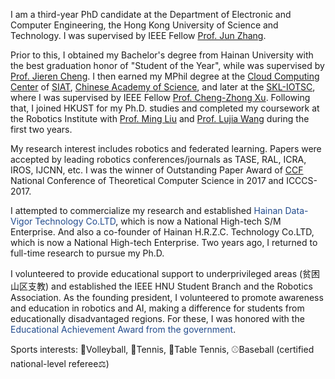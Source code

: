 I am a third-year PhD candidate at the Department of Electronic and Computer Engineering, the Hong Kong University of Science and Technology. I was supervised by IEEE Fellow [Prof. Jun Zhang](https://eejzhang.people.ust.hk/).

Prior to this, I obtained my Bachelor's degree from Hainan University with the best graduation honor of "Student of the Year", while was supervised by [Prof. Jieren Cheng](https://hd.hainanu.edu.cn/cs/info/1104/1857.htm). I then earned my MPhil degree at the [Cloud Computing Center](http://cloud.siat.ac.cn/cloud/) of [SIAT](https://www.siat.ac.cn/), [Chinese Academy of Science](https://www.cas.cn/), and later at the [SKL-IOTSC](https://skliotsc.um.edu.mo/), where I was supervised by IEEE Fellow [Prof. Cheng-Zhong Xu](https://www.fst.um.edu.mo/personal/czxu/). Following that, I joined HKUST for my Ph.D. studies and completed my coursework at the Robotics Institute with [Prof. Ming Liu](https://facultyprofiles.hkust.edu.hk/profiles.php?profile=ming-liu-eelium#researchinterest) and [Prof. Lujia Wang](https://facultyprofiles.hkust.edu.hk/profiles.php?profile=lujia-wang-eewanglj) during the first two years.

My research interest includes robotics and federated learning. Papers were accepted by leading robotics conferences/journals as TASE, RAL, ICRA, IROS, IJCNN, etc. I was the winner of Outstanding Paper Award of [CCF](https://www.ccf.org.cn/en/) National Conference of Theoretical Computer Science in 2017 and ICCCS-2017.

I attempted to commercialize my research and established <span style="color:#224B8D">Hainan Data-Vigor Technology Co.LTD</span>, which is now a National High-tech S/M Enterprise. And also a co-founder of Hainan H.R.Z.C. Technology Co.LTD, which is now a National High-tech Enterprise. Two years ago, I returned to full-time research to pursue my Ph.D.

I volunteered to provide educational support to underprivileged areas (贫困山区支教) and established the IEEE HNU Student Branch and the Robotics Association. As the founding president, I volunteered to promote awareness and education in robotics and AI, making a difference for students from educationally disadvantaged regions. For these, I was honored with the <span style="color:#224B8D">Educational Achievement Award from the government</span>.

Sports interests: 🏐Volleyball, 🎾Tennis, 🏓Table Tennis, ⚾Baseball (certified national-level referee⚖️)
